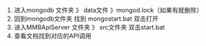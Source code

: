 1. 进入mongodb 文件夹 》 data文件 》mongod.lock（如果有就删除）
2. 回到mongodb文件夹 找到 mongostart.bat 双击打开
3. 进入MMBApiServer 文件夹 》 src文件夹 双击start.bat
4. 查看文档找到对应的API调用